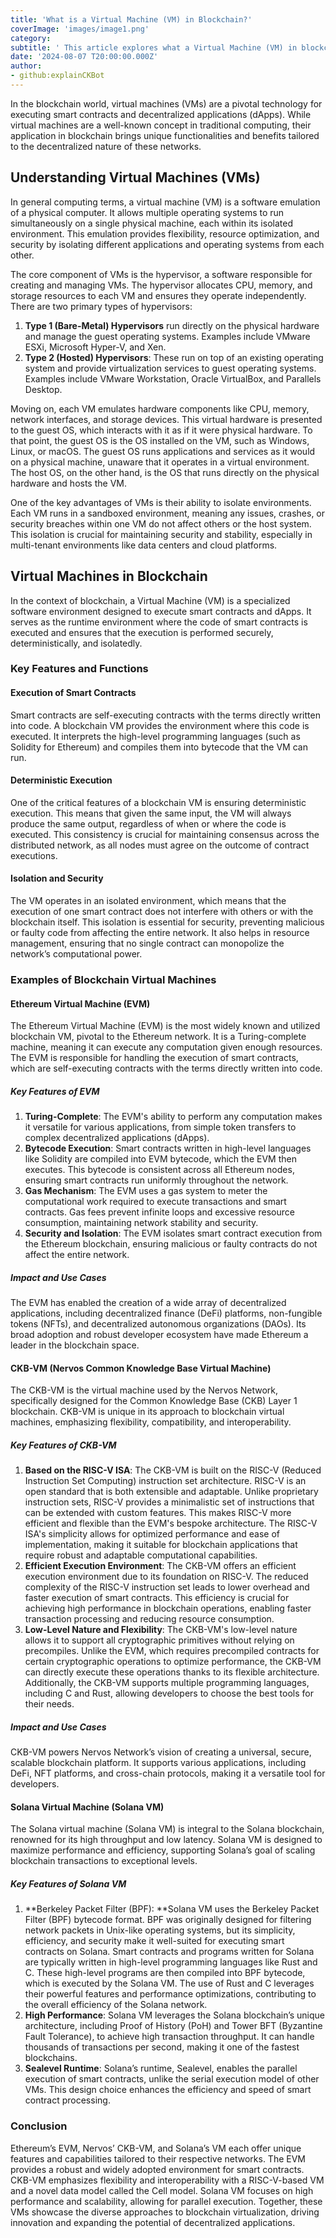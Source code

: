 ```yaml
---
title: 'What is a Virtual Machine (VM) in Blockchain?'
coverImage: 'images/image1.png'
category:
subtitle: ' This article explores what a Virtual Machine (VM) in blockchain is, how it works, and its significance in the broader blockchain ecosystem.'
date: '2024-08-07 T20:00:00.000Z'
author:
- github:explainCKBot
---
```


In the blockchain world, virtual machines (VMs) are a pivotal technology for executing smart contracts and decentralized applications (dApps). While virtual machines are a well-known concept in traditional computing, their application in blockchain brings unique functionalities and benefits tailored to the decentralized nature of these networks. 


## Understanding Virtual Machines (VMs)

In general computing terms, a virtual machine (VM) is a software emulation of a physical computer. It allows multiple operating systems to run simultaneously on a single physical machine, each within its isolated environment. This emulation provides flexibility, resource optimization, and security by isolating different applications and operating systems from each other.

The core component of VMs is the hypervisor, a software responsible for creating and managing VMs. The hypervisor allocates CPU, memory, and storage resources to each VM and ensures they operate independently. There are two primary types of hypervisors:



1. **Type 1 (Bare-Metal) Hypervisors** run directly on the physical hardware and manage the guest operating systems. Examples include VMware ESXi, Microsoft Hyper-V, and Xen.
2. **Type 2 (Hosted) Hypervisors**: These run on top of an existing operating system and provide virtualization services to guest operating systems. Examples include VMware Workstation, Oracle VirtualBox, and Parallels Desktop.

Moving on, each VM emulates hardware components like CPU, memory, network interfaces, and storage devices. This virtual hardware is presented to the guest OS, which interacts with it as if it were physical hardware. To that point, the guest OS is the OS installed on the VM, such as Windows, Linux, or macOS. The guest OS runs applications and services as it would on a physical machine, unaware that it operates in a virtual environment. The host OS, on the other hand, is the OS that runs directly on the physical hardware and hosts the VM.

One of the key advantages of VMs is their ability to isolate environments. Each VM runs in a sandboxed environment, meaning any issues, crashes, or security breaches within one VM do not affect others or the host system. This isolation is crucial for maintaining security and stability, especially in multi-tenant environments like data centers and cloud platforms.


## Virtual Machines in Blockchain

In the context of blockchain, a Virtual Machine (VM) is a specialized software environment designed to execute smart contracts and dApps. It serves as the runtime environment where the code of smart contracts is executed and ensures that the execution is performed securely, deterministically, and isolatedly. 


### Key Features and Functions


#### **Execution of Smart Contracts**

Smart contracts are self-executing contracts with the terms directly written into code. A blockchain VM provides the environment where this code is executed. It interprets the high-level programming languages (such as Solidity for Ethereum) and compiles them into bytecode that the VM can run.


#### **Deterministic Execution**

One of the critical features of a blockchain VM is ensuring deterministic execution. This means that given the same input, the VM will always produce the same output, regardless of when or where the code is executed. This consistency is crucial for maintaining consensus across the distributed network, as all nodes must agree on the outcome of contract executions.


#### **Isolation and Security**

The VM operates in an isolated environment, which means that the execution of one smart contract does not interfere with others or with the blockchain itself. This isolation is essential for security, preventing malicious or faulty code from affecting the entire network. It also helps in resource management, ensuring that no single contract can monopolize the network’s computational power.


### **Examples of Blockchain Virtual Machines**


#### **Ethereum Virtual Machine (EVM)**

The Ethereum Virtual Machine (EVM) is the most widely known and utilized blockchain VM, pivotal to the Ethereum network. It is a Turing-complete machine, meaning it can execute any computation given enough resources. The EVM is responsible for handling the execution of smart contracts, which are self-executing contracts with the terms directly written into code.


##### **Key Features of EVM**



1. **Turing-Complete**: The EVM's ability to perform any computation makes it versatile for various applications, from simple token transfers to complex decentralized applications (dApps).
2. **Bytecode Execution**: Smart contracts written in high-level languages like Solidity are compiled into EVM bytecode, which the EVM then executes. This bytecode is consistent across all Ethereum nodes, ensuring smart contracts run uniformly throughout the network.
3. **Gas Mechanism**: The EVM uses a gas system to meter the computational work required to execute transactions and smart contracts. Gas fees prevent infinite loops and excessive resource consumption, maintaining network stability and security.
4. **Security and Isolation**: The EVM isolates smart contract execution from the Ethereum blockchain, ensuring malicious or faulty contracts do not affect the entire network.


##### **Impact and Use Cases**

The EVM has enabled the creation of a wide array of decentralized applications, including decentralized finance (DeFi) platforms, non-fungible tokens (NFTs), and decentralized autonomous organizations (DAOs). Its broad adoption and robust developer ecosystem have made Ethereum a leader in the blockchain space.


#### **CKB-VM (Nervos Common Knowledge Base Virtual Machine)**

The CKB-VM is the virtual machine used by the Nervos Network, specifically designed for the Common Knowledge Base (CKB) Layer 1 blockchain. CKB-VM is unique in its approach to blockchain virtual machines, emphasizing flexibility, compatibility, and interoperability.


##### **Key Features of CKB-VM**



1. **Based on the RISC-V ISA**: The CKB-VM is built on the RISC-V (Reduced Instruction Set Computing) instruction set architecture. RISC-V is an open standard that is both extensible and adaptable. Unlike proprietary instruction sets, RISC-V provides a minimalistic set of instructions that can be extended with custom features. This makes RISC-V more efficient and flexible than the EVM's bespoke architecture. The RISC-V ISA's simplicity allows for optimized performance and ease of implementation, making it suitable for blockchain applications that require robust and adaptable computational capabilities.
2. **Efficient Execution Environment**: The CKB-VM offers an efficient execution environment due to its foundation on RISC-V. The reduced complexity of the RISC-V instruction set leads to lower overhead and faster execution of smart contracts. This efficiency is crucial for achieving high performance in blockchain operations, enabling faster transaction processing and reducing resource consumption.
3. **Low-Level Nature and Flexibility**: The CKB-VM's low-level nature allows it to support all cryptographic primitives without relying on precompiles. Unlike the EVM, which requires precompiled contracts for certain cryptographic operations to optimize performance, the CKB-VM can directly execute these operations thanks to its flexible architecture. Additionally, the CKB-VM supports multiple programming languages, including C and Rust, allowing developers to choose the best tools for their needs.


##### **Impact and Use Cases**

CKB-VM powers Nervos Network’s vision of creating a universal, secure, scalable blockchain platform. It supports various applications, including DeFi, NFT platforms, and cross-chain protocols, making it a versatile tool for developers.


#### **Solana Virtual Machine (Solana VM)**

The Solana virtual machine (Solana VM) is integral to the Solana blockchain, renowned for its high throughput and low latency. Solana VM is designed to maximize performance and efficiency, supporting Solana’s goal of scaling blockchain transactions to exceptional levels.


##### **Key Features of Solana VM**



1. **Berkeley Packet Filter (BPF): **Solana VM uses the Berkeley Packet Filter (BPF) bytecode format. BPF was originally designed for filtering network packets in Unix-like operating systems, but its simplicity, efficiency, and security make it well-suited for executing smart contracts on Solana. Smart contracts and programs written for Solana are typically written in high-level programming languages like Rust and C. These high-level programs are then compiled into BPF bytecode, which is executed by the Solana VM. The use of Rust and C leverages their powerful features and performance optimizations, contributing to the overall efficiency of the Solana network.
2. **High Performance**: Solana VM leverages the Solana blockchain’s unique architecture, including Proof of History (PoH) and Tower BFT (Byzantine Fault Tolerance), to achieve high transaction throughput. It can handle thousands of transactions per second, making it one of the fastest blockchains.
3. **Sealevel Runtime**: Solana’s runtime, Sealevel, enables the parallel execution of smart contracts, unlike the serial execution model of other VMs. This design choice enhances the efficiency and speed of smart contract processing.


### **Conclusion**

Ethereum’s EVM, Nervos’ CKB-VM, and Solana’s VM each offer unique features and capabilities tailored to their respective networks. The EVM provides a robust and widely adopted environment for smart contracts. CKB-VM emphasizes flexibility and interoperability with a RISC-V-based VM and a novel data model called the Cell model. Solana VM focuses on high performance and scalability, allowing for parallel execution. Together, these VMs showcase the diverse approaches to blockchain virtualization, driving innovation and expanding the potential of decentralized applications.

